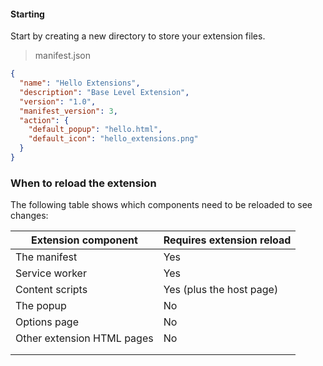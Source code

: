 
#### Starting
Start by creating a new directory to store your extension files. 

> manifest.json

```json
{
  "name": "Hello Extensions",
  "description": "Base Level Extension",
  "version": "1.0",
  "manifest_version": 3,
  "action": {
    "default_popup": "hello.html",
    "default_icon": "hello_extensions.png"
  }
}
```

### When to reload the extension

The following table shows which components need to be reloaded to see changes:

| Extension component        | Requires extension reload |
| -------------------------- | ------------------------- |
| The manifest               | Yes                       |
| Service worker             | Yes                       |
| Content scripts            | Yes (plus the host page)  |
| The popup                  | No                        |
| Options page               | No                        |
| Other extension HTML pages | No                        |
|                            |                           |
|                            |                           |